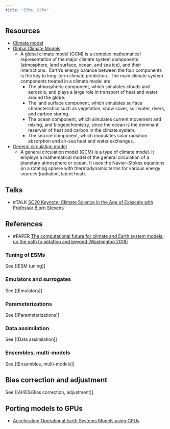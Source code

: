 ```yaml
---
title: "ESMs, GCMs"
---
```


## Resources
- [Climate model](https://en.wikipedia.org/wiki/Climate_model)
- [Global Climate Models](https://www.gfdl.noaa.gov/climate-modeling/)
	- A global climate model (GCM) is a complex mathematical representation of the major climate system components (atmosphere, land surface, ocean, and sea ice), and their interactions.  Earth’s energy balance between the four components is the key to long-term climate prediction.  The main climate system components treated in a climate model are:
		- The atmospheric component, which simulates clouds and aerosols, and plays a large role in transport of heat and water around the globe.
		- The land surface component, which simulates surface characteristics such as vegetation, snow cover, soil water, rivers, and carbon storing.
		- The ocean component, which simulates current movement and mixing, and biogeochemistry, since the ocean is the dominant reservoir of heat and carbon in the climate system.
		- The sea ice component, which modulates solar radiation absorption and air-sea heat and water exchanges.
- [General circulation model](https://en.wikipedia.org/wiki/General_circulation_model)
	- A general circulation model (GCM) is a type of climate model. It employs a mathematical model of the general circulation of a planetary atmosphere or ocean. It uses the Navier–Stokes equations on a rotating sphere with thermodynamic terms for various energy sources (radiation, latent heat).

## Talks
- #TALK [SC20 Keynote: Climate Science in the Age of Exascale with Professor Bjorn Stevens](https://www.youtube.com/watch?v=0LROF_k6vLo)

## References
- #PAPER [The computational future for climate and Earth system models: on the path to petaflop and beyond (Washington 2018)](https://royalsocietypublishing.org/doi/10.1098/rsta.2008.0219)


### Tuning of ESMs
See [[ESM tuning]]

### Emulators and surrogates
See [[Emulators]] 

### Parameterizations
See [[Parameterizations]]

### Data assimilation
See [[Data assimilation]]

### Ensembles, multi-models 
See [[Ensembles, multi-models]]

## Bias correction and adjustment
See [[AI4ES/Bias correction, adjustment]]

## Porting models to GPUs 
- [Accelerating Operational Earth Systems Models using GPUs](https://ddd.uab.cat/pub/tfg/2019/tfg_182307/TFG.pdf)